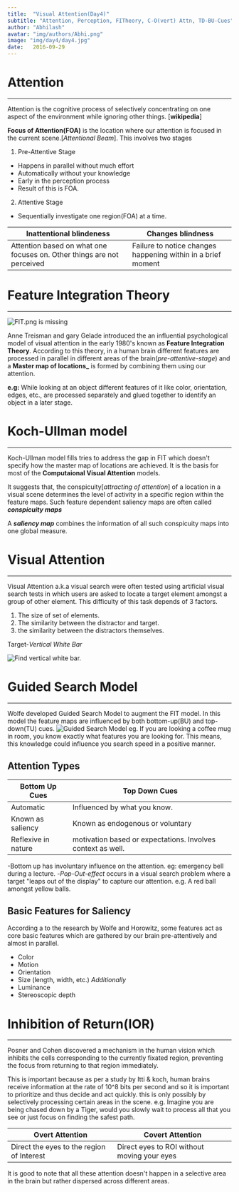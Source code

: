 ```yaml
---
title:  "Visual Attention(Day4)"
subtitle: "Attention, Perception, FITheory, C-O(vert) Attn, TD-BU-Cues"
author: "Abhilash"
avatar: "img/authors/Abhi.png"
image: "img/day4/day4.jpg"
date:   2016-09-29
---
```


# Attention
---
Attention is the cognitive process of selectively concentrating on one aspect of the environment while ignoring other things. [__wikipedia__]

__Focus of Attention(FOA)__ is the location where our attention is focused in the current scene.[_Attentional Beam_]. This involves two stages
1. Pre-Attentive Stage
  * Happens in parallel without much effort
  * Automatically without your knowledge
  * Early in the perception process
  * Result of this is FOA.
2. Attentive Stage
  * Sequentially investigate one region(FOA) at a time.

|Inattentional blindeness| Changes blindness |
|---|---|
|Attention based on what one focuses on. Other things are not perceived | Failure to notice changes happening within in a brief moment|


# Feature Integration Theory
---
![FIT.png is missing](img/day4/FIT.png)

Anne Treisman and gary Gelade introduced the an influential psychological model of visual attention in the early 1980's known as **Feature Integration Theory**. According to this theory, in a human brain different features are processed in parallel in different areas of the brain(_pre-attentive-stage_) and a **Master map of locations_** is formed by combining them using our attention.

**e.g:** While looking at an object different features of it like color, orientation, edges, etc., are processed separately and glued together to identify an object in a later stage.

# Koch-Ullman model
---
Koch-Ullman model fills tries to address the gap in FIT which doesn't specify how the master map of locations are achieved. It is the basis for most of the **Computaional Visual Attention** models.

It suggests that, the conspicuity[_attracting of attention_] of a location in a visual scene determines the level of activity in a specific region within the feature maps. Such feature dependent saliency maps are often called **_conspicuity maps_**

A **_saliency map_** combines the information of all such conspicuity maps into one global measure.

# Visual Attention
---
Visual Attention a.k.a visual search were often tested using artificial visual search tests in which users are asked to locate a target element amongst a group of other element. This difficulty of this task depends of 3 factors.
1. The size of set of elements.
2. The similarity between the distractor and target.
3. the similarity between the distractors themselves.

Target-_Vertical White Bar_

![Find vertical white bar.](img/day4/Vis-search.png)

# Guided Search Model
---

Wolfe developed Guided Search Model to augment the FIT model. In this model the feature maps are influenced by both bottom-up(BU) and top-down(TU) cues.
![Guided Search Model](img/day4/GuSM.png)
eg. If you are looking a coffee mug in room, you know exactly what features you are looking for. This means, this knowledge could influence you search speed in a positive manner.

## Attention Types


| Bottom Up Cues | Top Down Cues |
| --- | --- |
| Automatic | Influenced by what you know. |
| Known as saliency | Known as endogenous or voluntary |
| Reflexive in nature | motivation based or expectations. Involves context as well. |

-Bottom up has involuntary influence  on the attention. eg: emergency bell during a lecture.
-_Pop-Out-effect_ occurs in a visual search problem where a target "leaps out of the display" to capture our attention. e.g. A red ball amongst yellow balls.

## Basic Features for Saliency
According a to the research by Wolfe and Horowitz, some features act as core basic features which are gathered by our brain pre-attentively and almost in parallel.

* Color
* Motion
* Orientation
* Size (length, width, etc.)
_Additionally_
* Luminance
* Stereoscopic depth

# Inhibition of Return(IOR)
---
Posner and Cohen discovered a mechanism in the human vision which inhibits the cells corresponding to the currently fixated region, preventing the focus from returning to that region immediately.

This is important because as per a study by Itti & koch, human brains receive information at the rate of 10^8 bits per second and so it is important to prioritize and thus decide and act quickly. this is only possibly by selectively processing certain areas in the scene. e.g. Imagine you are being chased down by a Tiger, would you slowly wait to process all that you see or just focus on finding the safest path.

| Overt Attention | Covert Attention |
| --- | --- |
| Direct the eyes to the region of Interest | Direct eyes to ROI without moving your eyes |


It is good to note that all these attention doesn't happen in a selective area in the brain but rather dispersed across different areas.

